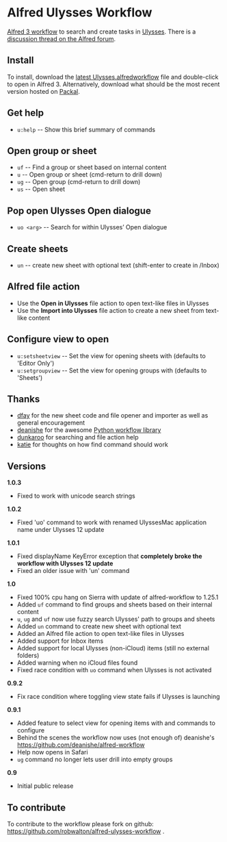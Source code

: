 # Alfred Ulysses Workflow

[Alfred 3 workflow](https://www.alfredapp.com/workflows/) to search and create tasks in [Ulysses](https://ulyssesapp.com). There is a [discussion thread on the Alfred forum](http://www.alfredforum.com/topic/9662-ulysses-workflow/).

## Install
To install, download the [latest Ulysses.alfredworkflow](https://github.com/robwalton/alfred-ulysses-workflow/releases/latest) file and double-click to open in Alfred 3. Alternatively, download what should be the most recent version hosted on [Packal](http://www.packal.org/workflow/ulysses).

## Get help

- `u:help` -- Show this brief summary of commands

## Open group or sheet

- `uf` -- Find a group or sheet based on internal content
- `u` -- Open group or sheet (cmd-return to drill down)
- `ug` -- Open group (cmd-return to drill down)
- `us` -- Open sheet

## Pop open Ulysses Open dialogue

- `uo <arg>` -- Search for <arg> within Ulysses’ Open dialogue

## Create sheets
- `un` -- create new sheet with optional text (shift-enter to create in /Inbox)

## Alfred file action

- Use the **Open in Ulysses** file action to open text-like files in Ulysses
- Use the **Import into Ulysses** file action to create a new sheet from text-like content

## Configure view to open

- `u:setsheetview` -- Set the view for opening sheets with (defaults to 'Editor Only')
- `u:setgroupview` -- Set the view for opening groups with (defaults to 'Sheets')

## Thanks
- [dfay](https://www.alfredforum.com/profile/3468-dfay/) for the new sheet code and file opener and importer as well as general encouragement
- [deanishe](https://www.alfredforum.com/profile/5235-deanishe/) for the awesome [Python workflow library](http://www.deanishe.net/alfred-workflow/index.html)
- [dunkaroo](https://www.alfredforum.com/profile/11116-dunkaroo/) for searching and file action help
- [katie](https://www.alfredforum.com/profile/5999-katie/) for thoughts on how find command should work

## Versions

**1.0.3**
- Fixed to work with unicode search strings

**1.0.2**
- Fixed 'uo' command to work with renamed UlyssesMac application name under Ulysses 12 update

**1.0.1**
- Fixed displayName KeyError exception that **completely broke the workflow with Ulysses 12 update**
- Fixed an older issue with 'un' command 

**1.0**
- Fixed 100% cpu hang on Sierra with update of alfred-workflow to 1.25.1
- Added `uf` command to find groups and sheets based on their internal content
- `u`, `ug` and `uf` now use fuzzy search Ulysses' path to groups and sheets
- Added `un` command to create new sheet with optional text
- Added an Alfred file action to open text-like files in Ulysses
- Added support for Inbox items
- Added support for local Ulysses (non-iCloud) items (still no external folders)
- Added warning when no iCloud files found
- Fixed race condition with `uo` command when Ulysses is not activated

**0.9.2**
- Fix race condition where toggling view state fails if Ulysses is launching

**0.9.1**
- Added feature to select view for opening items with and commands to configure
- Behind the scenes the workflow now uses (not enough of) deanishe's https://github.com/deanishe/alfred-workflow
- Help now opens in Safari
- `ug` command no longer lets user drill into empty groups

**0.9**
- Initial public release

## To contribute
To contribute to the workflow please fork on github: https://github.com/robwalton/alfred-ulysses-workflow .

